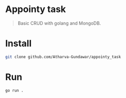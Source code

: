 
# Appointy task

> Basic CRUD with golang and MongoDB.

# Install

```sh
git clone github.com/Atharva-Gundawar/appointy_task
```

# Run
```sh
go run .
```